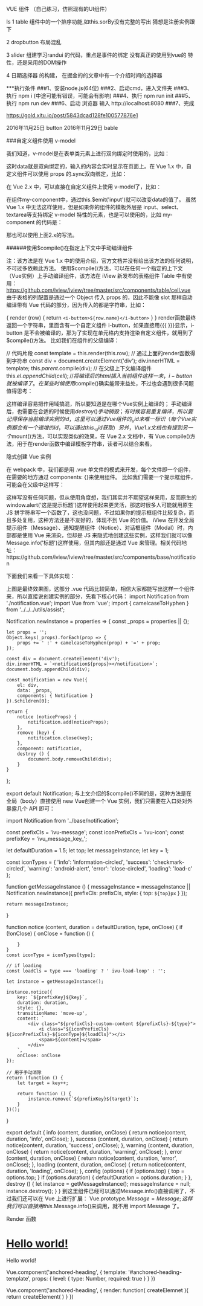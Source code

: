 VUE 组件 （自己练习，仿照现有的UI组件）

Is 1 table  组件中的一个排序功能,如this.sorBy没有完整的写出
          猜想是注册实例跟下

   2 dropbutton   布局混乱   

   3 slider  组建学习randui 的代码，重点是事件的绑定 没有真正的使用到vue的 特性，还是采用的DOM操作  

   4 日期选择器 的构建， 在掘金的的文章中有一个介绍时间的选择器  





***执行条件
  ###1、安装node.js(64位) 
  ###2、启动cmd，进入文件夹
  ###3、执行 npm i (中途可能有错误，可能会有影响)
  ###4、执行 npm run init
  ###5、执行 npm run dev
  ###6、启动 浏览器 输入 http://localhost:8080
  ###7、完成


https://gold.xitu.io/post/5843dcad128fe100577876e1

2016年11月25日 button
2016年11月29日 bable


###自定义组件使用 v-model

我们知道，v-model是在表单类元素上进行双向绑定时使用的，比如：

<template>
    <input type="text" v-model="data">
    {{ data }}
</template>
<script>
    export default {
        data () {
            return {
                data: ''
            }
        }
    }
</script>
这时data就是双向绑定的，输入的内容会实时显示在页面上。在 Vue 1.x 中，自定义组件可以使用 props 的.sync双向绑定，比如：

<my-component :data.sync="data"></my-component>
在 Vue 2.x 中，可以直接在自定义组件上使用 v-model了，比如：

<my-component v-model="data"></my-component>
在组件my-component中，通过this.$emit('input')就可以改变data的值了。
虽然 Vue 1.x 中无法这样使用，但是如果你的组件的模板外层是 input、select、textarea等支持绑定 v-model 特性的元素，也是可以使用的，比如 my-component 的代码是：

<template>
    <input type="text">
</template>
那也可以使用上面2.x的写法。








######使用$compile()在指定上下文中手动编译组件

注：该方法是在 Vue 1.x 中的使用介绍，官方文档并没有给出该方法的任何说明，不可过多依赖此方法。
使用$compile()方法，可以在任何一个指定的上下文（Vue实例）上手动编译组件，该方法在 iView 新发布的表格组件 Table 中有使用：
https://github.com/iview/iview/tree/master/src/components/table/cell.vue
由于表格的列配置是通过一个 Object 传入 props 的，因此不能像 slot 那样自动编译带有 Vue 代码的部分，因为传入的都是字符串，比如：

{
    render (row) {
        return `<i-button>${row.name}</i-button>`
    }
}
render函数最终返回一个字符串，里面含有一个自定义组件 i-button，如果直接用{{{ }}}显示，i-button 是不会被编译的，那为了实现在单元格内支持渲染自定义组件，就用到了$compile()方法。
比如我们在组件的父级编译：

// 代码片段
const template = this.render(this.row);    // 通过上面的render函数得到字符串
const div = document.createElement('div');
div.innerHTML = template;
this.$parent.$compile(div);    // 在父级上下文编译组件
this.$el.appendChild(cell);    // 将编译后的html插入当前组件
这样一来， i-button就被编译了。
在某些时候使用$compile()确实能带来益处，不过也会遇到很多问题值得思考：

这样编译容易把作用域搞混，所以要知道是在哪个Vue实例上编译的；
手动编译后，也需要在合适的时候使用$destroy()手动销毁；
有时候容易重复编译，所以要记得保存当前编译实例的id，这里可以通过 Vue 组件的_uid来唯一标识（每个Vue实例都会有一个递增的id，可以通过this._uid获取）
另外，Vue 1.x 文档也有提到另一个$mount()方法，可以实现类似的效果，在 Vue 2.x 文档中，有 Vue.compile()方法，用于在render函数中编译模板字符串，读者可以结合来看。










隐式创建 Vue 实例

在 webpack 中，我们都是用 .vue 单文件的模式来开发，每个文件即一个组件，在需要的地方通过 components: {}来使用组件。
比如我们需要一个提示框组件，可能会在父级中这样写：

<template>
    <Message>这是提示标题</Message>
</template>
<script>
    import Message from '../components/message.vue';
    export default {
        components: { Message }
    }
</script>
这样写没有任何问题，但从使用角度想，我们其实并不期望这样来用，反而原生的window.alert('这是提示标题')这样使用起来更灵活，那这时很多人可能就用原生 JS 拼字符串写一个函数了，这也没问题，不过如果你的提示框组件比较复杂，而且多处复用，这种方法还是不友好的，体现不到 Vue 的价值。
iView 在开发全局提示组件（Message）、通知提醒组件（Notice）、对话框组件（Modal）时，内部都是使用 Vue 来渲染，但却是 JS 来隐式地创建这些实例，这样我们就可以像Message.info('标题')这样使用，但其内部还是通过 Vue 来管理。相关代码地址：
https://github.com/iview/iview/tree/master/src/components/base/notification

下面我们来看一下具体实现：



上图是最终效果图，这部分 .vue 代码比较简单，相信大家都能写出这样一个组件来，所以直接说创建实例的部分，先看下核心代码：
import Notification from './notification.vue';
import Vue from 'vue';
import { camelcaseToHyphen } from '../../../utils/assist';

Notification.newInstance = properties => {
    const _props = properties || {};

    let props = '';
    Object.keys(_props).forEach(prop => {
        props += ' :' + camelcaseToHyphen(prop) + '=' + prop;
    });

    const div = document.createElement('div');
    div.innerHTML = `<notification${props}></notification>`;
    document.body.appendChild(div);

    const notification = new Vue({
        el: div,
        data: _props,
        components: { Notification }
    }).$children[0];

    return {
        notice (noticeProps) {
            notification.add(noticeProps);
        },
        remove (key) {
            notification.close(key);
        },
        component: notification,
        destroy () {
            document.body.removeChild(div);
        }
    }
};

export default Notification;
与上文介绍的$compile()不同的是，这种方法是在全局（body）直接使用 new Vue创建一个 Vue 实例，我们只需要在入口处对外暴露几个 API 即可：

import Notification from '../base/notification';

const prefixCls = 'ivu-message';
const iconPrefixCls = 'ivu-icon';
const prefixKey = 'ivu_message_key_';

let defaultDuration = 1.5;
let top;
let messageInstance;
let key = 1;

const iconTypes = {
    'info': 'information-circled',
    'success': 'checkmark-circled',
    'warning': 'android-alert',
    'error': 'close-circled',
    'loading': 'load-c'
};

function getMessageInstance () {
    messageInstance = messageInstance || Notification.newInstance({
        prefixCls: prefixCls,
        style: {
            top: `${top}px`
        }
    });

    return messageInstance;
}

function notice (content, duration = defaultDuration, type, onClose) {
    if (!onClose) {
        onClose = function () {

        }
    }
    const iconType = iconTypes[type];

    // if loading
    const loadCls = type === 'loading' ? ' ivu-load-loop' : '';

    let instance = getMessageInstance();

    instance.notice({
        key: `${prefixKey}${key}`,
        duration: duration,
        style: {},
        transitionName: 'move-up',
        content: `
            <div class="${prefixCls}-custom-content ${prefixCls}-${type}">
                <i class="${iconPrefixCls} ${iconPrefixCls}-${iconType}${loadCls}"></i>
                <span>${content}</span>
            </div>
        `,
        onClose: onClose
    });

    // 用于手动消除
    return (function () {
        let target = key++;

        return function () {
            instance.remove(`${prefixKey}${target}`);
        }
    })();
}

export default {
    info (content, duration, onClose) {
        return notice(content, duration, 'info', onClose);
    },
    success (content, duration, onClose) {
        return notice(content, duration, 'success', onClose);
    },
    warning (content, duration, onClose) {
        return notice(content, duration, 'warning', onClose);
    },
    error (content, duration, onClose) {
        return notice(content, duration, 'error', onClose);
    },
    loading (content, duration, onClose) {
        return notice(content, duration, 'loading', onClose);
    },
    config (options) {
        if (options.top) {
            top = options.top;
        }
        if (options.duration) {
            defaultDuration = options.duration;
        }
    },
    destroy () {
        let instance = getMessageInstance();
        messageInstance = null;
        instance.destroy();
    }
}
到这里组件已经可以通过Message.info()直接调用了，不过我们还可以在 Vue 上进行扩展：
Vue.prototype.$Message = Message;
这样我们可以直接用this.$Message.info()来调用，就不用 import Message 了。



Render 函数

<h1>
  <a name="hello-world" href="#hello-world">
    Hello world!
  </a>
</h1>


<anchored-heading :level="1">Hello world!</anchored-heading>


<script type="text/x-template" id="anchored-heading-template">
  <div>
    <h1 v-if="level === 1">
      <slot></slot>
    </h1>
    <h2 v-if="level === 2">
      <slot></slot>
    </h2>
    <h3 v-if="level === 3">
      <slot></slot>
    </h3>
    <h4 v-if="level === 4">
      <slot></slot>
    </h4>
    <h5 v-if="level === 5">
      <slot></slot>
    </h5>
    <h6 v-if="level === 6">
      <slot></slot>
    </h6>
  </div>
</script>
Vue.component('anchored-heading', {
  template: '#anchored-heading-template',
  props: {
    level: {
      type: Number,
      required: true
    }
  }
})

Vue.component('anchored-heading', {
    render: function( createElemnet ){
        return createElement(
        )
}
})